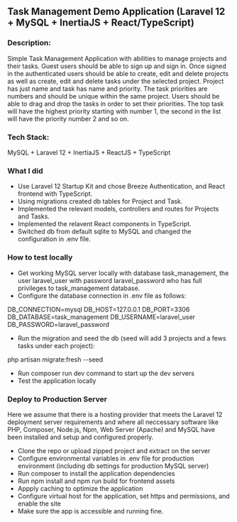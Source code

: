 ## Task Management Demo Application (Laravel 12 + MySQL + InertiaJS + React/TypeScript)

### Description:
Simple Task Management Application with abilities to manage projects and their tasks.
Guest users should be able to sign up and sign in. Once signed in the authenticated users should be able to create, edit and delete projects as well as create, edit and delete tasks under the selected project.
Project has just name and task has name and priority. The task priorities are numbers and should be unique within the same project. Users should be able to drag and drop the tasks in order to set their priorities. The top task will have the highest priority starting with number 1, the second in the list will have the priority number 2 and so on.


### Tech Stack:

MySQL + Laravel 12 + InertiaJS + ReactJS + TypeScript

### What I did
- Use Laravel 12 Startup Kit and chose Breeze Authentication, and React frontend with TypeScript.
- Using migrations created db tables for Project and Task.
- Implemented the relevant models, controllers and routes for Projects and Tasks.
- Implemented the relavent React components in TypeScript.
- Switched db from default sqlite to MySQL and changed the configuration in .env file.

### How to test locally
- Get working MySQL server locally with database task_management, the user laravel_user with password laravel_password who has full privileges to task_management database.
- Configure the database connection in .env file as follows:

DB_CONNECTION=mysql
DB_HOST=127.0.0.1
DB_PORT=3306
DB_DATABASE=task_management
DB_USERNAME=laravel_user
DB_PASSWORD=laravel_password

- Run the migration and seed the db (seed will add 3 projects and a fews tasks under each project):

php artisan migrate:fresh --seed

- Run composer run dev command to start up the dev servers
- Test the application locally

### Deploy to Production Server

Here we assume that there is a hosting provider that meets the Laravel 12 deployment server requirements and where all neccessary software like PHP, Composer, Node.js, Npm, Web Server (Apache) and MySQL have been installed and setup and configured properly.

- Clone the repo or upload zipped project and extract on the server
- Configure environmental variables in .env file for production environment (including db settings for production MySQL server)
- Run composer to install the application dependencies
- Run npm install and npm run build for frontend assets
- Appply caching to optimize the application
- Configure virtual host for the application, set https and permissions, and enable the site
- Make sure the app is accessible and running fine.
